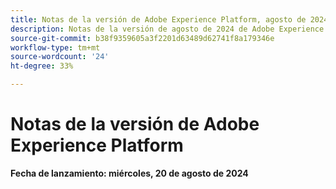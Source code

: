 ```yaml
---
title: Notas de la versión de Adobe Experience Platform, agosto de 2024
description: Notas de la versión de agosto de 2024 de Adobe Experience Platform.
source-git-commit: b38f9359605a3f2201d63489d62741f8a179346e
workflow-type: tm+mt
source-wordcount: '24'
ht-degree: 33%

---
```


# Notas de la versión de Adobe Experience Platform

**Fecha de lanzamiento: miércoles, 20 de agosto de 2024**

